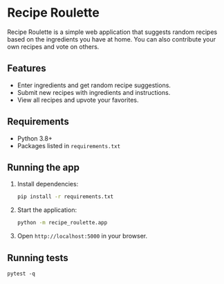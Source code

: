 # Recipe Roulette

Recipe Roulette is a simple web application that suggests random recipes based on the ingredients you have at home. You can also contribute your own recipes and vote on others.

## Features

- Enter ingredients and get random recipe suggestions.
- Submit new recipes with ingredients and instructions.
- View all recipes and upvote your favorites.

## Requirements

- Python 3.8+
- Packages listed in `requirements.txt`

## Running the app

1. Install dependencies:
   ```bash
   pip install -r requirements.txt
   ```
2. Start the application:
   ```bash
   python -m recipe_roulette.app
   ```
3. Open `http://localhost:5000` in your browser.

## Running tests

```
pytest -q
```
